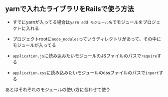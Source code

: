 ## yarnで入れたライブラリをRailsで使う方法

- すでにyarnが入ってる場合は`yarn add モジュール名`でモジュールをプロジェクトに入れる

- プロジェクトrootに`node_nodules`っていうディレクトリがあって、その中にモジュールが入ってる

- `application.js`に読み込みたいモジュールのJSファイルのパスで`require`する

- `application.css`に読み込みたいモジュールのcssファイルのパスで`inport`する

あとはそれぞれのモジュールの使い方に合わせて使う

